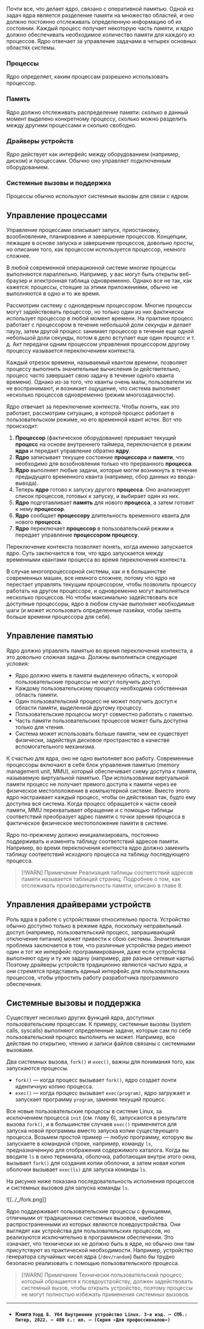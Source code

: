 Почти все, что делает ядро, связано с оперативной памятью. Одной из задач ядра является разделение памяти на множество областей, и оно должно постоянно отслеживать определенную информацию об их состоянии. Каждый процесс получает некоторую часть памяти, и ядро должно обеспечивать необходимое количество памяти для каждого из процессов. Ядро отвечает за управление задачами в четырех основных областях системы.

### Процессы
Ядро определяет, каким процессам разрешено использовать процессор.

### Память
Ядро должно отслеживать распределение памяти: сколько в данный момент выделено конкретному процессу, сколько можно разделить между другими процессами и сколько свободно.

### Драйверы устройств
Ядро действует как интерфейс между оборудованием (например, диском) и процессами. Обычно оно управляет подключенным оборудованием.

### Системные вызовы и поддержка
Процессы обычно используют системные вызовы для связи с ядром.

## Управление процессами

Управление процессами описывает запуск, приостановку, возобновление, планирование и завершение процессов. Концепции, лежащие в основе запуска и завершения процессов, довольно просты, но описание того, как процессом используется процессор, немного сложнее.

В любой современной операционной системе многие процессы выполняются параллельно. Например, у вас могут быть открыты веб-браузер и электронная таблица одновременно. Однако все не так, как кажется: процессы, стоящие за этими приложениями, обычно не выполняются в одно и то же время.

Рассмотрим систему с одноядерным процессором. Многие процессы могут задействовать процессор, но только один из них фактически использует процессор в любой момент времени. На практике процесс работает с процессором в течение небольшой доли секунды и делает паузу, затем другой процесс занимает процессор в течение еще одной небольшой доли секунды, потом в дело вступает еще один процесс и т. д. Акт передачи одним процессом управления процессором другому процессу называется переключением контекста.

Каждый отрезок времени, называемый квантом времени, позволяет процессу выполнить значительные вычисления (и действительно, процесс часто завершает свою задачу в течение одного кванта времени). Однако из-за того, что кванты очень малы, пользователи их не воспринимают, и возникает ощущение, что система выполняет несколько процессов одновременно (режим многозадачности).

Ядро отвечает за переключение контекста. Чтобы понять, как это работает, рассмотрим ситуацию, в которой процесс работает в пользовательском режиме, но его временной квант истек. Вот что происходит:

1. **Процессор** (фактическое оборудование) прерывает текущий **процесс** на основе внутреннего таймера, переключается в режим **ядра** и передает управление обратно **ядру**.
2. **Ядро** записывает текущее состояние **процессора** и **памяти**, что необходимо для возобновления только что прерванного **процесса**.
3. **Ядро** выполняет любые задачи, которые могли возникнуть в течение предыдущего временного кванта (например, сбор данных из ввода-вывода).
4. Теперь **ядро** готово к запуску другого **процесса**. Оно анализирует список процессов, готовых к запуску, и выбирает один из них.
5. **Ядро** подготавливает **память** для нового **процесса**, а затем готовит к нему **процессор**.
6. **Ядро** сообщает **процессору** длительность временного кванта для нового **процесса**.
7. **Ядро** переключает **процессор** в пользовательский режим и передает управление **процессором процессу**.

Переключение контекста позволяет понять, когда именно запускается ядро. Суть заключается в том, что ядро запускается между временными квантами процесса во время переключения контекста.

В случае многопроцессорной системы, как и в большинстве современных машин, все немного сложнее, потому что ядро не перестает управлять текущим процессором, чтобы позволить процессу работать на другом процессоре, и одновременно могут выполняться несколько процессов. Но чтобы максимально задействовать все доступные процессоры, ядро в любом случае выполняет необходимые шаги (и может использовать определенные лазейки, чтобы занять больше времени процессора для себя).

## Управление памятью

Ядро должно управлять памятью во время переключения контекста, а это довольно сложная задача. Должны выполняться следующие условия:

- Ядро должно иметь в памяти выделенную область, к которой пользовательские процессы не могут получить доступ.
- Каждому пользовательскому процессу необходима собственная область памяти.
- Один пользовательский процесс не может получить доступ к области памяти, выделенной другому процессу.
- Пользовательские процессы могут совместно работать с памятью.
- Часть памяти пользовательских процессов может быть доступна только для чтения.
- Система может использовать больше памяти, чем ее существует физически, задействуя дисковое пространство в качестве вспомогательного механизма.

К счастью для ядра, оно не одно выполняет всю работу. Современные процессоры включают в себя блок управления памятью (memory management unit, MMU), который обеспечивает схему доступа к памяти, называемую виртуальной памятью. При использовании виртуальной памяти процесс не получает прямого доступа к памяти через ее физическое местоположение в компьютерной системе. Вместо этого ядро настраивает каждый процесс, чтобы он действовал так, будто ему доступна вся система. Когда процесс обращается к части своей памяти, MMU перехватывает обращение и с помощью таблицы соответствий преобразует адрес памяти с точки зрения процесса в фактическое физическое местоположение памяти в системе.

Ядро по-прежнему должно инициализировать, постоянно поддерживать и изменять таблицу соответствий адресов памяти. Например, во время переключения контекста ядро должно заменить таблицу соответствий исходного процесса на таблицу последующего процесса.

> [!WARN] Примечание
> Реализация таблицы соответствий адресов памяти называется таблицей страниц. Подробнее о том, как отслеживать производительность памяти, описано в главе 8.

## Управления драйверами устройств

Роль ядра в работе с устройствами относительно проста. Устройство обычно доступно только в режиме ядра, поскольку неправильный доступ (например, пользовательский процесс, запрашивающий отключение питания) может привести к сбою системы. Значительная проблема заключается в том, что различные устройства редко имеют один и тот же интерфейс программирования, даже если устройства выполняют одну и ту же задачу (например, две разные сетевые карты). Поэтому драйверы устройств традиционно являются частью ядра, и они стремятся представить единый интерфейс для пользовательских процессов, чтобы упростить работу разработчика программного обеспечения.

## Системные вызовы и поддержка

Существует несколько других функций ядра, доступных пользовательским процессам. К примеру, системные вызовы (system calls, syscalls) выполняют определенные задачи, которые сам по себе пользовательский процесс выполнить не может. Например, все действия по открытию, чтению и записи файлов связаны с системными вызовами.

Два системных вызова, `fork()` и `exec()`, важны для понимания того, как запускаются процессы.

- `fork()` — когда процесс вызывает `fork()`, ядро создает почти идентичную копию процесса.
- `exec()` — когда процесс вызывает `exec(program)`, ядро загружает и запускает программу `program`, заменяя текущий процесс.

Все новые пользовательские процессы в системе Linux, за исключением процесса `init` (см. главу 6), запускаются в результате вызова `fork()`, и в большинстве случаев `exec()` применяется для запуска новой программы вместо запуска копии существующего процесса. Возьмем простой пример — любую программу, которую вы запускаете в командной строке, например, команду `ls`, предназначенную для отображения содержимого каталога. Когда вы вводите `ls` в окно терминала, оболочка, работающая внутри этого окна, вызывает `fork()` для создания копии оболочки, а затем новая копия оболочки вызывает `exec(ls)` для запуска команды `ls`.

На рисунке ниже показана последовательность исполнения процессов и системных вызовов для запуска команды `ls`.

![[../_/fork.png]]

Ядро поддерживает пользовательские процессы с функциями, отличными от традиционных системных вызовов, наиболее распространенными из которых являются псевдоустройства. Они выглядят как устройства для пользовательских процессов, но реализуются исключительно в программном обеспечении. Это означает, что технически их не должно быть в ядре, но обычно они там присутствуют из практической необходимости. Например, устройство генератора случайных чисел ядра (`/dev/random`) было бы трудно безопасно реализовать с помощью пользовательского процесса.

> [!WARN] Примечание
> Технически пользовательский процесс, который обращается к псевдоустройству, должен задействовать системный вызов, чтобы открыть устройство, поэтому процессы не могут полностью избежать применения системных вызовов.

---
- #### Книга  `Уорд Б. У64 Внутреннее устройство Linux. 3-е изд. — СПб.: Питер, 2022. — 480 с.: ил. — (Серия «Для профессионалов»)`